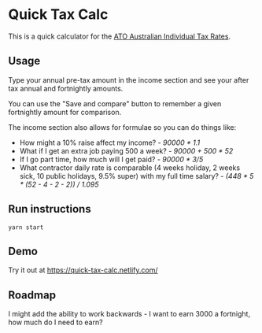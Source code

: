 # Quick Tax Calc

This is a quick calculator for the [ATO Australian Individual Tax Rates](https://www.ato.gov.au/Rates/Individual-income-tax-rates/).

## Usage

Type your annual pre-tax amount in the income section and see your after tax annual and fortnightly amounts.

You can use the "Save and compare" button to remember a given fortnightly amount for comparison.

The income section also allows for formulae so you can do things like:

- How might a 10% raise affect my income? - _90000 \* 1.1_
- What if I get an extra job paying 500 a week? - _90000 + 500 \* 52_
- If I go part time, how much will I get paid? - _90000 \* 3/5_
- What contractor daily rate is comparable (4 weeks holiday, 2 weeks sick, 10 public holidays, 9.5% super) with my full time salary? - _(448 \* 5 \* (52 - 4 - 2 - 2)) / 1.095_

## Run instructions

`yarn start`

## Demo

Try it out at https://quick-tax-calc.netlify.com/

## Roadmap

I might add the ability to work backwards - I want to earn 3000 a fortnight, how much do I need to earn?
